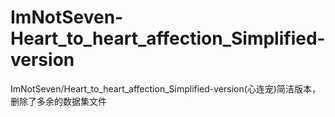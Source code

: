# ImNotSeven-Heart_to_heart_affection_Simplified-version
ImNotSeven/Heart_to_heart_affection_Simplified-version(心连宠)简洁版本，删除了多余的数据集文件

